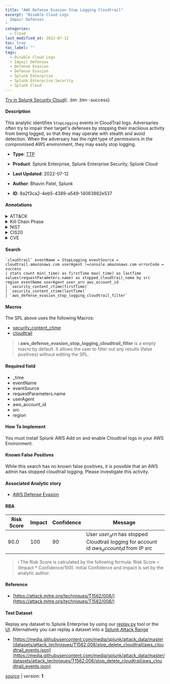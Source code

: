 ```yaml
---
title: "AWS Defense Evasion Stop Logging Cloudtrail"
excerpt: "Disable Cloud Logs
, Impair Defenses
"
categories:
  - Cloud
last_modified_at: 2022-07-12
toc: true
toc_label: ""
tags:
  - Disable Cloud Logs
  - Impair Defenses
  - Defense Evasion
  - Defense Evasion
  - Splunk Enterprise
  - Splunk Enterprise Security
  - Splunk Cloud
---
```




[Try in Splunk Security Cloud](https://www.splunk.com/en_us/products/cyber-security.html){: .btn .btn--success}

#### Description

This analytic identifies `StopLogging` events in CloudTrail logs. Adversaries often try to impair their target's defenses by stopping their macliious activity from being logged, so that they may operate with stealth and avoid detection. When the adversary has the right type of permissions in the compromised AWS environment, they may easily stop logging.

- **Type**: [TTP](https://github.com/splunk/security_content/wiki/Detection-Analytic-Types)
- **Product**: Splunk Enterprise, Splunk Enterprise Security, Splunk Cloud

- **Last Updated**: 2022-07-12
- **Author**: Bhavin Patel, Splunk
- **ID**: 8a2f3ca2-4eb5-4389-a549-14063882e537


#### Annotations

<details>
  <summary>ATT&CK</summary>

<div markdown="1">


| ID             | Technique        |  Tactic             |
| -------------- | ---------------- |-------------------- |
| [T1562.008](https://attack.mitre.org/techniques/T1562/008/) | Disable Cloud Logs | Defense Evasion |

| [T1562](https://attack.mitre.org/techniques/T1562/) | Impair Defenses | Defense Evasion |

</div>
</details>


<details>
  <summary>Kill Chain Phase</summary>

<div markdown="1">

* Actions on Objectives


</div>
</details>


<details>
  <summary>NIST</summary>

<div markdown="1">

* DE.CM



</div>
</details>

<details>
  <summary>CIS20</summary>

<div markdown="1">

* CIS 3
* CIS 5
* CIS 16



</div>
</details>

<details>
  <summary>CVE</summary>

<div markdown="1">


</div>
</details>

#### Search 

```
`cloudtrail` eventName = StopLogging eventSource = cloudtrail.amazonaws.com userAgent !=console.amazonaws.com errorCode = success
| stats count min(_time) as firstTime max(_time) as lastTime values(requestParameters.name) as stopped_cloudtrail_name by src region eventName userAgent user_arn aws_account_id 
| `security_content_ctime(firstTime)`
| `security_content_ctime(lastTime)` 
| `aws_defense_evasion_stop_logging_cloudtrail_filter`
```

#### Macros
The SPL above uses the following Macros:
* [security_content_ctime](https://github.com/splunk/security_content/blob/develop/macros/security_content_ctime.yml)
* [cloudtrail](https://github.com/splunk/security_content/blob/develop/macros/cloudtrail.yml)

> :information_source:
> **aws_defense_evasion_stop_logging_cloudtrail_filter** is a empty macro by default. It allows the user to filter out any results (false positives) without editing the SPL.

#### Required field
* _time
* eventName
* eventSource
* requestParameters.name
* userAgent
* aws_account_id
* src
* region


#### How To Implement
You must install Splunk AWS Add on and enable Cloudtrail logs in your AWS Environment.

#### Known False Positives
While this search has no known false positives, it is possible that an AWS admin has stopped cloudtrail logging. Please investigate this activity.

#### Associated Analytic story
* [AWS Defense Evasion](/stories/aws_defense_evasion)




#### RBA

| Risk Score  | Impact      | Confidence   | Message      |
| ----------- | ----------- |--------------|--------------|
| 90.0 | 100 | 90 | User $user_arn$ has stopped Cloudtrail logging for account id $aws_account_id$ from IP $src$ |


> :information_source:
> The Risk Score is calculated by the following formula: Risk Score = (Impact * Confidence/100). Initial Confidence and Impact is set by the analytic author. 

#### Reference

* [https://attack.mitre.org/techniques/T1562/008/](https://attack.mitre.org/techniques/T1562/008/)



#### Test Dataset
Replay any dataset to Splunk Enterprise by using our [replay.py](https://github.com/splunk/attack_data#using-replaypy) tool or the [UI](https://github.com/splunk/attack_data#using-ui).
Alternatively you can replay a dataset into a [Splunk Attack Range](https://github.com/splunk/attack_range#replay-dumps-into-attack-range-splunk-server)


* [https://media.githubusercontent.com/media/splunk/attack_data/master/datasets/attack_techniques/T1562.008/stop_delete_cloudtrail/aws_cloudtrail_events.json](https://media.githubusercontent.com/media/splunk/attack_data/master/datasets/attack_techniques/T1562.008/stop_delete_cloudtrail/aws_cloudtrail_events.json)



[*source*](https://github.com/splunk/security_content/tree/develop/detections/cloud/aws_defense_evasion_stop_logging_cloudtrail.yml) \| *version*: **1**